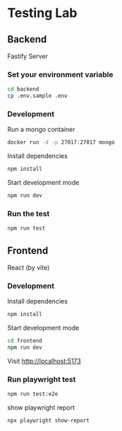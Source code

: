 # Testing Lab

## Backend

Fastify Server

### Set your environment variable

```bash
cd backend
cp .env.sample .env
```

### Development

Run a mongo container

```bash
docker run -d -p 27017:27017 mongo
```

Install dependencies

```bash
npm install
```

Start development mode

```bash
npm run dev
```

### Run the test

```bash
npm run test
```

## Frontend

React (by vite)

### Development

Install dependencies

```bash
npm install
```

Start development mode

```bash
cd frontend
npm run dev
```

Visit <http://localhost:5173>

### Run playwright test

```bash
npm run test:e2e
```

show playwright report

```bash
npx playwright show-report
```
